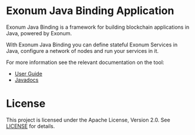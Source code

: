 # Exonum Java Binding Application

Exonum Java Binding is a framework for building blockchain applications in Java, 
powered by Exonum.

With Exonum Java Binding you can define stateful Exonum Services in Java,
configure a network of nodes and run your services in it.

For more information see the relevant documentation on the tool:
  - [User Guide](https://exonum.com/doc/version/1.0/get-started/java-binding/)
  - [Javadocs](https://exonum.com/doc/api/java-binding/0.9.0-rc2/index.html)

# License

This project is licensed under the Apache License, Version 2.0.
See [LICENSE](LICENSE) for details.
